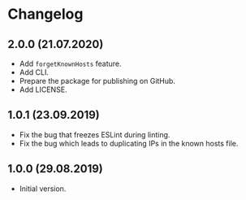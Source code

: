 # Changelog

## 2.0.0 (21.07.2020)

* Add `forgetKnownHosts` feature.
* Add CLI.
* Prepare the package for publishing on GitHub.
* Add LICENSE.

## 1.0.1 (23.09.2019)

* Fix the bug that freezes ESLint during linting. 
* Fix the bug which leads to duplicating IPs in the known hosts file.

## 1.0.0 (29.08.2019)

* Initial version.
